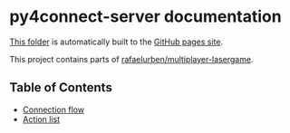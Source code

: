 # py4connect-server documentation

[This folder](https://github.com/rafaelurben/multiplayer-connect4/tree/main/docs) is automatically built to the [GitHub pages site](https://redesigned-disco-29ol1ov.pages.github.io).

This project contains parts of [rafaelurben/multiplayer-lasergame](https://github.com/rafaelurben/multiplayer-lasergame).

## Table of Contents

- [Connection flow](connection.md)
- [Action list](action-list.md)
